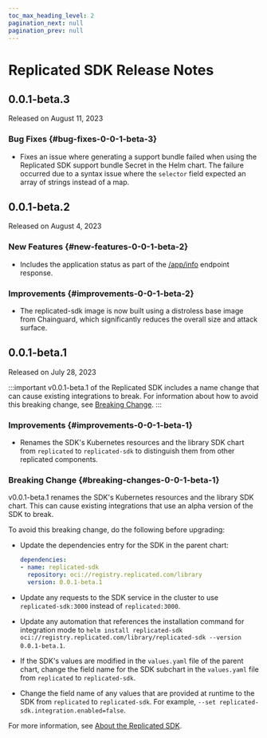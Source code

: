 ```yaml
---
toc_max_heading_level: 2
pagination_next: null
pagination_prev: null
---
```


# Replicated SDK Release Notes

<!--RELEASE_NOTES_PLACEHOLDER-->

## 0.0.1-beta.3

Released on August 11, 2023

### Bug Fixes {#bug-fixes-0-0-1-beta-3}
* Fixes an issue where generating a support bundle failed when using the Replicated SDK support bundle Secret in the Helm chart. The failure occurred due to a syntax issue where the `selector` field expected an array of strings instead of a map.

## 0.0.1-beta.2

Released on August 4, 2023

### New Features {#new-features-0-0-1-beta-2}
* Includes the application status as part of the [/app/info](/reference/replicated-sdk-apis#get-appinfo) endpoint response.

### Improvements {#improvements-0-0-1-beta-2}
* The replicated-sdk image is now built using a distroless base image from Chainguard, which significantly reduces the overall size and attack surface.

## 0.0.1-beta.1

Released on July 28, 2023

:::important
v0.0.1-beta.1 of the Replicated SDK includes a name change that can cause existing integrations to break. For information about how to avoid this breaking change, see [Breaking Change](#breaking-changes-0-0-1-beta-1).
:::
### Improvements {#improvements-0-0-1-beta-1}
* Renames the SDK's Kubernetes resources and the library SDK chart from `replicated` to `replicated-sdk` to distinguish them from other replicated components.

### Breaking Change {#breaking-changes-0-0-1-beta-1}

v0.0.1-beta.1 renames the SDK's Kubernetes resources and the library SDK chart. This can cause existing integrations that use an alpha version of the SDK to break.

To avoid this breaking change, do the following before upgrading:

* Update the dependencies entry for the SDK in the parent chart:

   ```yaml
   dependencies:
   - name: replicated-sdk
     repository: oci://registry.replicated.com/library
     version: 0.0.1-beta.1
   ```

* Update any requests to the SDK service in the cluster to use `replicated-sdk:3000` instead of `replicated:3000`.

* Update any automation that references the installation command for integration mode to `helm install replicated-sdk oci://registry.replicated.com/library/replicated-sdk --version 0.0.1-beta.1`.

* If the SDK's values are modified in the `values.yaml` file of the parent chart, change the field name for the SDK subchart in the `values.yaml` file from `replicated` to `replicated-sdk`.

* Change the field name of any values that are provided at runtime to the SDK from `replicated` to `replicated-sdk`. For example, `--set replicated-sdk.integration.enabled=false`.

For more information, see [About the Replicated SDK](/vendor/replicated-sdk-overview).
